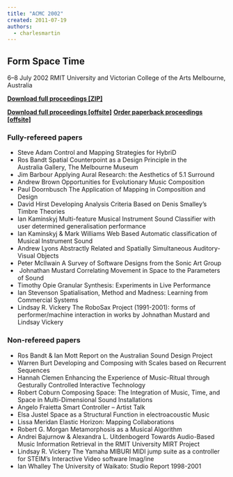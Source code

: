 ```yaml
---
title: "ACMC 2002"
created: 2011-07-19
authors: 
  - charlesmartin
---
```


## **Form Space Time**

6–8 July 2002 RMIT University and Victorian College of the Arts Melbourne, Australia

[**Download full proceedings \[ZIP\]**](http://acma.asn.au/Proceedings02.zip)

[**Download full proceedings \[offsite\]**](http://www.lulu.com/product/file-download/acmc-2002/16270915?productTrackingContext=search_results/search_shelf/center/8) [**Order paperback proceedings \[offsite\]**](http://www.lulu.com/commerce/index.php?fBuyProduct=16270913&productTrackingContext=search_results/search_shelf/center/7) 

### **Fully-refereed papers**

- Steve Adam Control and Mapping Strategies for HybriD
- Ros Bandt Spatial Counterpoint as a Design Principle in the Australia Gallery, The Melbourne Museum
- Jim Barbour Applying Aural Research: the Aesthetics of 5.1 Surround
- Andrew Brown Opportunities for Evolutionary Music Composition
- Paul Doornbusch The Application of Mapping in Composition and Design
- David Hirst Developing Analysis Criteria Based on Denis Smalley’s Timbre Theories
- Ian Kaminskyj Multi-feature Musical Instrument Sound Classifier with user determined generalisation performance
- Ian Kaminskyj & Mark Williams Web Based Automatic classification of Musical Instrument Sound
- Andrew Lyons Abstractly Related and Spatially Simultaneous Auditory-Visual Objects
- Peter McIlwain A Survey of Software Designs from the Sonic Art Group
-  Johnathan Mustard Correlating Movement in Space to the Parameters of Sound
- Timothy Opie Granular Synthesis: Experiments in Live Performance
- Ian Stevenson Spatialisation, Method and Madness: Learning from Commercial Systems
- Lindsay R. Vickery The RoboSax Project (1991-2001): forms of performer/machine interaction in works by Johnathan Mustard and Lindsay Vickery

### **Non-refereed papers** 

- Ros Bandt & Ian Mott Report on the Australian Sound Design Project
- Warren Burt Developing and Composing with Scales based on Recurrent Sequences
- Hannah Clemen Enhancing the Experience of Music-Ritual through Gesturally Controlled Interactive Technology
- Robert Coburn Composing Space: The Integration of Music, Time, and Space in Multi-Dimensional Sound Installations
- Angelo Fraietta Smart Controller – Artist Talk
- Elsa Justel Space as a Structural Function in electroacoustic Music
- Lissa Meridan Elastic Horizon: Mapping Collaborations
- Robert G. Morgan Metamorphosis as a Musical Algorithm
- Andrei Bajurnow & Alexandra L. Uitdenbogerd Towards Audio-Based Music Information Retrieval in the RMIT University MIRT Project
- Lindsay R. Vickery The Yamaha MIBURI MIDI jump suite as a controller for STEIM’s Interactive Video software Imag/ine
- Ian Whalley The University of Waikato: Studio Report 1998-2001
